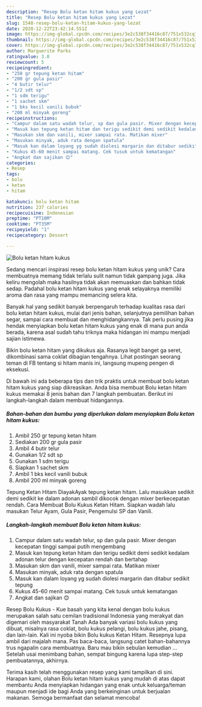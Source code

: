 ```yaml
---
description: "Resep Bolu ketan hitam kukus yang Lezat"
title: "Resep Bolu ketan hitam kukus yang Lezat"
slug: 1548-resep-bolu-ketan-hitam-kukus-yang-lezat
date: 2020-12-22T23:42:14.551Z
image: https://img-global.cpcdn.com/recipes/3e2c538f34416c87/751x532cq70/bolu-ketan-hitam-kukus-foto-resep-utama.jpg
thumbnail: https://img-global.cpcdn.com/recipes/3e2c538f34416c87/751x532cq70/bolu-ketan-hitam-kukus-foto-resep-utama.jpg
cover: https://img-global.cpcdn.com/recipes/3e2c538f34416c87/751x532cq70/bolu-ketan-hitam-kukus-foto-resep-utama.jpg
author: Marguerite Parks
ratingvalue: 3.8
reviewcount: 5
recipeingredient:
- "250 gr tepung ketan hitam"
- "200 gr gula pasir"
- "4 butir telur"
- "1/2 sdt sp"
- "1 sdm terigu"
- "1 sachet skm"
- "1 bks kecil vanili bubuk"
- "200 ml minyak goreng"
recipeinstructions:
- "Campur dalam satu wadah telur, sp dan gula pasir. Mixer dengan kecepatan tinggi sampai putih mengembang"
- "Masuk kan tepung ketan hitam dan terigu sedikit demi sedikit kedalam adonan telur dengan kecepatan rendah dan bertahap"
- "Masukan skm dan vanili, mixer sampai rata. Matikan mixer"
- "Masukan minyak, aduk rata dengan spatula"
- "Masuk kan dalam loyang yg sudah diolesi margarin dan ditabur sedikit tepung"
- "Kukus 45-60 menit sampai matang. Cek tusuk untuk kematangan"
- "Angkat dan sajikan 😊"
categories:
- Resep
tags:
- bolu
- ketan
- hitam

katakunci: bolu ketan hitam 
nutrition: 237 calories
recipecuisine: Indonesian
preptime: "PT10M"
cooktime: "PT35M"
recipeyield: "1"
recipecategory: Dessert

---
```



![Bolu ketan hitam kukus](https://img-global.cpcdn.com/recipes/3e2c538f34416c87/751x532cq70/bolu-ketan-hitam-kukus-foto-resep-utama.jpg)

Sedang mencari inspirasi resep bolu ketan hitam kukus yang unik? Cara membuatnya memang tidak terlalu sulit namun tidak gampang juga. Jika keliru mengolah maka hasilnya tidak akan memuaskan dan bahkan tidak sedap. Padahal bolu ketan hitam kukus yang enak selayaknya memiliki aroma dan rasa yang mampu memancing selera kita.

Banyak hal yang sedikit banyak berpengaruh terhadap kualitas rasa dari bolu ketan hitam kukus, mulai dari jenis bahan, selanjutnya pemilihan bahan segar, sampai cara membuat dan menghidangkannya. Tak perlu pusing jika hendak menyiapkan bolu ketan hitam kukus yang enak di mana pun anda berada, karena asal sudah tahu triknya maka hidangan ini mampu menjadi sajian istimewa.

Bikin bolu ketan hitam yang dikukus aja. Rasanya legit banget ga seret, dikombinasi sama coklat dibagian tengahnya. Lihat postingan seorang teman di FB tentang si hitam manis ini, langsung mupeng pengen di eksekusi.


Di bawah ini ada beberapa tips dan trik praktis untuk membuat bolu ketan hitam kukus yang siap dikreasikan. Anda bisa membuat Bolu ketan hitam kukus memakai 8 jenis bahan dan 7 langkah pembuatan. Berikut ini langkah-langkah dalam membuat hidangannya.

<!--inarticleads1-->

##### Bahan-bahan dan bumbu yang diperlukan dalam menyiapkan Bolu ketan hitam kukus:

1. Ambil 250 gr tepung ketan hitam
1. Sediakan 200 gr gula pasir
1. Ambil 4 butir telur
1. Gunakan 1/2 sdt sp
1. Gunakan 1 sdm terigu
1. Siapkan 1 sachet skm
1. Ambil 1 bks kecil vanili bubuk
1. Ambil 200 ml minyak goreng


Tepung Ketan Hitam DiayakAyak tepung ketan hitam. Lalu masukkan sedikit demi sedikit ke dalam adonan sambil dikocok dengan mixer berkecepatan rendah. Cara Membuat Bolu Kukus Ketan Hitam. Siapkan wadah lalu masukan Telur Ayam, Gula Pasir, Pengemulsi SP dan Vanili. 

<!--inarticleads2-->

##### Langkah-langkah membuat Bolu ketan hitam kukus:

1. Campur dalam satu wadah telur, sp dan gula pasir. Mixer dengan kecepatan tinggi sampai putih mengembang
1. Masuk kan tepung ketan hitam dan terigu sedikit demi sedikit kedalam adonan telur dengan kecepatan rendah dan bertahap
1. Masukan skm dan vanili, mixer sampai rata. Matikan mixer
1. Masukan minyak, aduk rata dengan spatula
1. Masuk kan dalam loyang yg sudah diolesi margarin dan ditabur sedikit tepung
1. Kukus 45-60 menit sampai matang. Cek tusuk untuk kematangan
1. Angkat dan sajikan 😊


Resep Bolu Kukus - Kue basah yang kita kenal dengan bolu kukus merupakan salah satu cemilan tradisional Indonesia yang merakyat dan digemari oleh masyarakat Tanah Ada banyak variasi bolu kukus yang dibuat, misalnya rasa coklat, bolu kukus pelangi, bolu kukus jahe, pisang, dan lain-lain. Kali ini nyoba bikin Bolu kukus Ketan Hitam. Resepnya lupa ambil dari majalah mana. Pas baca-baca, langsung catet bahan-bahannya trus ngapalin cara membuatnya. Baru mau bikin sebulan kemudian … Setelah usai menimbang bahan, sempat bingung karena lupa step-step pembuatannya, akhirnya. 

Terima kasih telah menggunakan resep yang kami tampilkan di sini. Harapan kami, olahan Bolu ketan hitam kukus yang mudah di atas dapat membantu Anda menyiapkan hidangan yang enak untuk keluarga/teman maupun menjadi ide bagi Anda yang berkeinginan untuk berjualan makanan. Semoga bermanfaat dan selamat mencoba!
